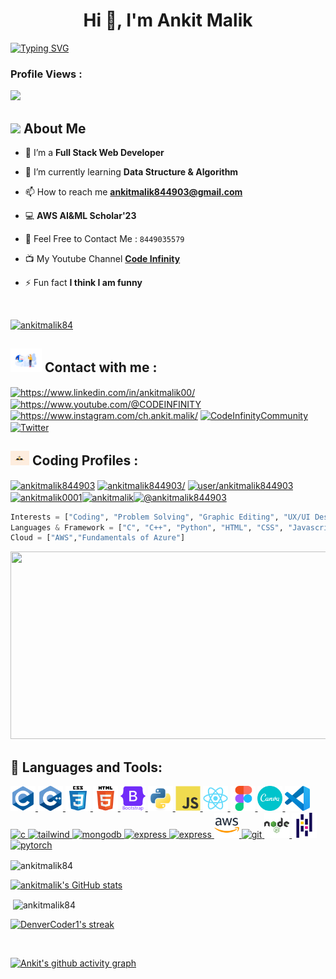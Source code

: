 <h1 align="center">Hi 👋, I'm Ankit Malik</h1>

<!-- Typing SVG              -->


[![Typing SVG](https://readme-typing-svg.herokuapp.com?font=Poppins&weight=600&duration=5001&align=center&pause=1100&color=000000&center=true&width=1035&lines=MERN+Stack+Developer;Graphics+Designer;Video+Editor;Community+Builder;Ai+Enthusiast)](https://git.io/typing-svg)

<!-- <h3 align="center">A passionate Competitive Programmer from India</h3> -->

### Profile Views : 
  <img src="https://profile-counter.glitch.me/ankitmalik84/count.svg" />

##  <img src="https://media.giphy.com/media/VgCDAzcKvsR6OM0uWg/giphy.gif" width="50"> About Me

- 🌱 I’m a **Full Stack Web Developer**

- 📖 I’m currently learning **Data Structure & Algorithm**

- 📫 How to reach me **ankitmalik844903@gmail.com**

- 💻 **AWS AI&ML Scholar'23**

- 📧 Feel Free to Contact Me : `8449035579` <br>

- 📺 My Youtube Channel <a href="https://www.youtube.com/channel/UCJdWKVZpU687cfPgXRuRBaA">**Code Infinity**</a>

- ⚡ Fun fact **I think I am funny**

<br>

<p align="left"> <a href="https://github.com/ryo-ma/github-profile-trophy"><img src="https://github-profile-trophy.vercel.app/?username=ankitmalik84" alt="ankitmalik84" /></a> 
</p>




## <img src="images/contact.gif" style=" width:50px;"> Contact with me :
<p align="left" >
<a href="https://www.linkedin.com/in/ankitmalik00/" target="blank"><img align="center" src="https://img.icons8.com/cute-clipart/64/000000/linkedin.png" alt="https://www.linkedin.com/in/ankitmalik00/"/></a>
<a href="https://www.youtube.com/@CODEINFINITY" target="blank"><img align="center" src="https://img.icons8.com/cute-clipart/64/000000/youtube.png" alt="https://www.youtube.com/@CODEINFINITY"/></a>
<a href="https://www.instagram.com/ch.ankit.malik/" target="blank"><img align="center" src="https://img.icons8.com/cute-clipart/64/000000/instagram-new.png" alt="https://www.instagram.com/ch.ankit.malik/" /></a>
<a href="https://t.me/CodeInfinityCommunity" target="blank"><img align="center" src="https://img.icons8.com/cute-clipart/64/000000/telegram-app.png" alt="CodeInfinityCommunity" /></a>
  <a href="https://twitter.com/AnkitMalik84" target="blank"><img align="center" src="https://img.icons8.com/cute-clipart/64/000000/x.png" alt="Twitter"  /></a>
  </p>

  
 ## <img src="images.gif" width="30px"> Coding Profiles :
<p align="left"  >
 <a href="https://www.hackerrank.com/ankitmalik844903" target="blank"><img align="center" src="https://raw.githubusercontent.com/rahuldkjain/github-profile-readme-generator/master/src/images/icons/Social/hackerrank.svg" alt="ankitmalik844903" height="30" width="40" /></a>
<a href="https://www.leetcode.com/ankitmalik844903/" target="blank"><img align="center" src="https://raw.githubusercontent.com/rahuldkjain/github-profile-readme-generator/master/src/images/icons/Social/leet-code.svg" alt="ankitmalik844903/" height="30" width="40" /></a>
<a href="https://auth.geeksforgeeks.org/user/user/ankitmalik844903" target="blank"><img align="center" src="https://raw.githubusercontent.com/rahuldkjain/github-profile-readme-generator/master/src/images/icons/Social/geeks-for-geeks.svg" alt="user/ankitmalik844903" height="30" width="40" /> </a>
<a href="https://www.codechef.com/users/ankitmalik0001" target="blank"><img align="center" src="https://cdn.jsdelivr.net/npm/simple-icons@3.1.0/icons/codechef.svg" alt="ankitmalik0001" height="30" width="40" /></a><a href="https://codeforces.com/profile/ankitmalik" target="blank"><img align="center" src="https://raw.githubusercontent.com/rahuldkjain/github-profile-readme-generator/master/src/images/icons/Social/codeforces.svg" alt="ankitmalik" height="30" width="40" /></a><a href="https://www.hackerearth.com/@ankitmalik844903" target="blank"><img align="center" src="https://raw.githubusercontent.com/rahuldkjain/github-profile-readme-generator/master/src/images/icons/Social/hackerearth.svg" alt="@ankitmalik844903" height="30" width="40" /></a>
</p>

```python
Interests = ["Coding", "Problem Solving", "Graphic Editing", "UX/UI Desgining", "Exploring various OS :)"]
Languages & Framework = ["C", "C++", "Python", "HTML", "CSS", "Javascript","ReactJs","Nodejs","MongoDB","Redux","Vite","Socket.io","ExpressJs"]
Cloud = ["AWS","Fundamentals of Azure"]
```
<div align="center">
  <img src="https://media.giphy.com/media/dWesBcTLavkZuG35MI/giphy.gif" width="600" height="300"/>
</div>

## 🚀 Languages and Tools:
<p align="left"> <a href="https://www.cprogramming.com/" target="_blank" rel="noreferrer"> <img src="https://raw.githubusercontent.com/devicons/devicon/master/icons/c/c-original.svg" alt="c" width="40" height="40"/> </a> <a href="https://www.w3schools.com/cpp/" target="_blank" rel="noreferrer"> <img src="https://raw.githubusercontent.com/devicons/devicon/master/icons/cplusplus/cplusplus-original.svg" alt="cplusplus" width="40" height="40"/> </a> 
<a href="https://www.w3schools.com/css/" target="_blank" rel="noreferrer"> <img src="https://raw.githubusercontent.com/devicons/devicon/master/icons/css3/css3-original-wordmark.svg" alt="css3" width="40" height="40"/> </a> 
<a href="https://www.w3.org/html/" target="_blank" rel="noreferrer"> <img src="https://raw.githubusercontent.com/devicons/devicon/master/icons/html5/html5-original-wordmark.svg" alt="html5" width="40" height="40"/> </a>  
<a href="https://getbootstrap.com" target="_blank" rel="noreferrer"> <img src="https://raw.githubusercontent.com/devicons/devicon/master/icons/bootstrap/bootstrap-plain-wordmark.svg" alt="bootstrap" width="40" height="40"/> </a>
<a href="https://www.python.org" target="_blank" rel="noreferrer"> <img src="https://raw.githubusercontent.com/devicons/devicon/master/icons/python/python-original.svg" alt="python" width="40" height="40"/> </a></a>
<a href="https://www.javascript.org" target="_blank" rel="noreferrer"> <img src="https://raw.githubusercontent.com/devicons/devicon/master/icons/javascript/javascript-original.svg" alt="javscript" width="40" height="40"/> </a>
<a href="https://www.react.org" target="_blank" rel="noreferrer"> <img src="https://raw.githubusercontent.com/devicons/devicon/master/icons/react/react-original.svg" alt="react" width="40" height="40"/> </a>
<a href="https://www.react.org" target="_blank" rel="noreferrer"> <img src="https://raw.githubusercontent.com/devicons/devicon/master/icons/figma/figma-original.svg" alt="figma" width="40" height="40"/> </a>
<a href="https://www.react.org" target="_blank" rel="noreferrer"> <img src="https://raw.githubusercontent.com/devicons/devicon/master/icons/canva/canva-original.svg" alt="canva" width="40" height="40"/> </a>
<a href="https://code.visualstudio.com/" target="_blank" rel="noreferrer"> <img src="https://raw.githubusercontent.com/github/explore/80688e429a7d4ef2fca1e82350fe8e3517d3494d/topics/visual-studio-code/visual-studio-code.png" alt="c" width="40" height="40"/> </a>
<a href="https://desktop.github.com/" target="_blank" rel="noreferrer"> <img src="https://static.techspot.com/images2/downloads/topdownload/2021/04/2021-04-07-ts3_thumbs-8ba.png" alt="c" width="40" height="40"/> </a>
<a href="https://tailwindcss.com/" target="_blank" rel="noreferrer"> <img src="https://www.vectorlogo.zone/logos/tailwindcss/tailwindcss-icon.svg" alt="tailwind" width="40" height="40"/> </a>
<a href="https://www.mongodb.com/" target="_blank" rel="noreferrer"> <img src="https://www.vectorlogo.zone/logos/mongodb/mongodb-icon.svg" alt="mongodb" width="40" height="40"/> </a>
<a href="https://expressjs.com/" target="_blank" rel="noreferrer"> <img src="https://www.vectorlogo.zone/logos/expressjs/expressjs-icon.svg" alt="express" width="40" height="40"/> </a>
<a href="https://nodejs.org/en" target="_blank" rel="noreferrer"> <img src="https://www.vectorlogo.zone/logos/nodejs/nodejs-icon.svg" alt="express" width="40" height="40"/> </a>
<a href="https://aws.amazon.com" target="_blank" rel="noreferrer"> <img src="https://raw.githubusercontent.com/devicons/devicon/master/icons/amazonwebservices/amazonwebservices-original-wordmark.svg" alt="aws" width="40" height="40"/> </a> <a href="https://git-scm.com/" target="_blank" rel="noreferrer"> <img src="https://www.vectorlogo.zone/logos/git-scm/git-scm-icon.svg" alt="git" width="40" height="40"/> </a> <a href="https://nodejs.org" target="_blank" rel="noreferrer"> <img src="https://raw.githubusercontent.com/devicons/devicon/master/icons/nodejs/nodejs-original-wordmark.svg" alt="nodejs" width="40" height="40"/> </a> <a href="https://pandas.pydata.org/" target="_blank" rel="noreferrer"> <img src="https://raw.githubusercontent.com/devicons/devicon/2ae2a900d2f041da66e950e4d48052658d850630/icons/pandas/pandas-original.svg" alt="pandas" width="40" height="40"/> </a> <a href="https://pytorch.org/" target="_blank" rel="noreferrer"> <img src="https://www.vectorlogo.zone/logos/pytorch/pytorch-icon.svg" alt="pytorch" width="40" height="40"/> </a> 
</p>


<p><img align="center" src="https://github-readme-stats.vercel.app/api/top-langs?username=ankitmalik84&show_icons=true&locale=en&layout=compact" alt="ankitmalik84" />
  
[![ankitmalik's GitHub stats](https://stats.quine.sh/ankitmalik/github)](https://quine.sh)
</p>
<p>&nbsp;<img align="center" src="https://github-readme-stats.vercel.app/api?username=ankitmalik84&show_icons=true&locale=en" alt="ankitmalik84" /></p>


<!--Streak-->
<p >
  <a href="https://github.com/DenverCoder1/github-readme-streak-stats">
    <img title="Streak Stats 🔥" alt="DenverCoder1's streak" src="https://github-readme-streak-stats.herokuapp.com/?user=ankitmalik84&theme=black-ice&hide_border=true&stroke=0000&background=060A0CD0&card_width=1100"/>
  </a>
</p>
<br/>

[![Ankit's github activity graph](https://github-readme-activity-graph.vercel.app/graph?username=ankitmalik84&bg_color=ffffff&color=080808&line=0a81ff&point=403d3d&area=true&hide_border=true)](https://github.com/ashutosh00710/github-readme-activity-graph)

<br/>
<br/>
